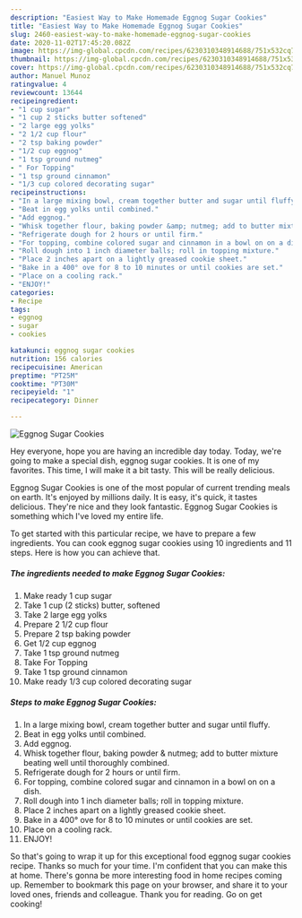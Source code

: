 ```yaml
---
description: "Easiest Way to Make Homemade Eggnog Sugar Cookies"
title: "Easiest Way to Make Homemade Eggnog Sugar Cookies"
slug: 2460-easiest-way-to-make-homemade-eggnog-sugar-cookies
date: 2020-11-02T17:45:20.082Z
image: https://img-global.cpcdn.com/recipes/6230310348914688/751x532cq70/eggnog-sugar-cookies-recipe-main-photo.jpg
thumbnail: https://img-global.cpcdn.com/recipes/6230310348914688/751x532cq70/eggnog-sugar-cookies-recipe-main-photo.jpg
cover: https://img-global.cpcdn.com/recipes/6230310348914688/751x532cq70/eggnog-sugar-cookies-recipe-main-photo.jpg
author: Manuel Munoz
ratingvalue: 4
reviewcount: 13644
recipeingredient:
- "1 cup sugar"
- "1 cup 2 sticks butter softened"
- "2 large egg yolks"
- "2 1/2 cup flour"
- "2 tsp baking powder"
- "1/2 cup eggnog"
- "1 tsp ground nutmeg"
- " For Topping"
- "1 tsp ground cinnamon"
- "1/3 cup colored decorating sugar"
recipeinstructions:
- "In a large mixing bowl, cream together butter and sugar until fluffy."
- "Beat in egg yolks until combined."
- "Add eggnog."
- "Whisk together flour, baking powder &amp; nutmeg; add to butter mixture beating well until thoroughly combined."
- "Refrigerate dough for 2 hours or until firm."
- "For topping, combine colored sugar and cinnamon in a bowl on on a dish."
- "Roll dough into 1 inch diameter balls; roll in topping mixture."
- "Place 2 inches apart on a lightly greased cookie sheet."
- "Bake in a 400° ove for 8 to 10 minutes or until cookies are set."
- "Place on a cooling rack."
- "ENJOY!"
categories:
- Recipe
tags:
- eggnog
- sugar
- cookies

katakunci: eggnog sugar cookies 
nutrition: 156 calories
recipecuisine: American
preptime: "PT25M"
cooktime: "PT30M"
recipeyield: "1"
recipecategory: Dinner

---
```



![Eggnog Sugar Cookies](https://img-global.cpcdn.com/recipes/6230310348914688/751x532cq70/eggnog-sugar-cookies-recipe-main-photo.jpg)

Hey everyone, hope you are having an incredible day today. Today, we're going to make a special dish, eggnog sugar cookies. It is one of my favorites. This time, I will make it a bit tasty. This will be really delicious.



Eggnog Sugar Cookies is one of the most popular of current trending meals on earth. It's enjoyed by millions daily. It is easy, it's quick, it tastes delicious. They're nice and they look fantastic. Eggnog Sugar Cookies is something which I've loved my entire life.


To get started with this particular recipe, we have to prepare a few ingredients. You can cook eggnog sugar cookies using 10 ingredients and 11 steps. Here is how you can achieve that.

<!--inarticleads1-->

##### The ingredients needed to make Eggnog Sugar Cookies:

1. Make ready 1 cup sugar
1. Take 1 cup (2 sticks) butter, softened
1. Take 2 large egg yolks
1. Prepare 2 1/2 cup flour
1. Prepare 2 tsp baking powder
1. Get 1/2 cup eggnog
1. Take 1 tsp ground nutmeg
1. Take  For Topping
1. Take 1 tsp ground cinnamon
1. Make ready 1/3 cup colored decorating sugar




<!--inarticleads2-->

##### Steps to make Eggnog Sugar Cookies:

1. In a large mixing bowl, cream together butter and sugar until fluffy.
1. Beat in egg yolks until combined.
1. Add eggnog.
1. Whisk together flour, baking powder &amp; nutmeg; add to butter mixture beating well until thoroughly combined.
1. Refrigerate dough for 2 hours or until firm.
1. For topping, combine colored sugar and cinnamon in a bowl on on a dish.
1. Roll dough into 1 inch diameter balls; roll in topping mixture.
1. Place 2 inches apart on a lightly greased cookie sheet.
1. Bake in a 400° ove for 8 to 10 minutes or until cookies are set.
1. Place on a cooling rack.
1. ENJOY!




So that's going to wrap it up for this exceptional food eggnog sugar cookies recipe. Thanks so much for your time. I'm confident that you can make this at home. There's gonna be more interesting food in home recipes coming up. Remember to bookmark this page on your browser, and share it to your loved ones, friends and colleague. Thank you for reading. Go on get cooking!
